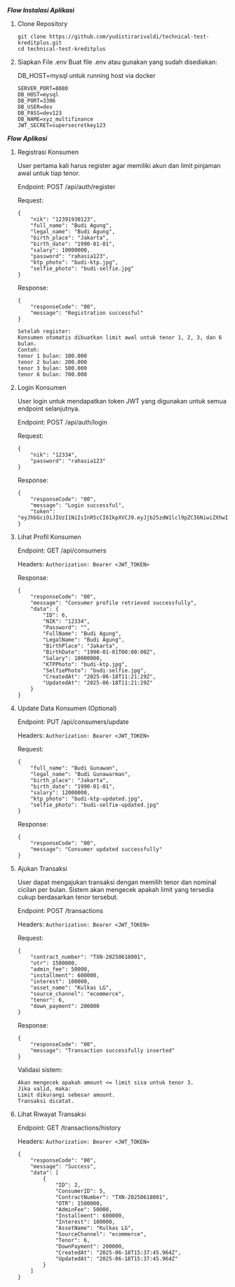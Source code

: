 ***Flow Instalasi Aplikasi***
1. Clone Repository

   ```
   git clone https://github.com/yudistirarivaldi/technical-test-kreditplus.git
   cd technical-test-kreditplus
   ```

2. Siapkan File .env
   Buat file .env atau gunakan yang sudah disediakan:
   
   DB_HOST=mysql untuk running host via docker

   ```
   SERVER_PORT=8080
   DB_HOST=mysql 
   DB_PORT=3306
   DB_USER=dev
   DB_PASS=dev123
   DB_NAME=xyz_multifinance
   JWT_SECRET=supersecretkey123
   ```

***Flow Aplikasi***
1. Registrasi Konsumen
   
   User pertama kali harus register agar memiliki akun dan limit pinjaman awal untuk tiap tenor.

   Endpoint: POST /api/auth/register

   Request:
   ```
   {
       "nik": "12391930123",
       "full_name": "Budi Agung",
       "legal_name": "Budi Agung",
       "birth_place": "Jakarta",
       "birth_date": "1990-01-01",
       "salary": 10000000,
       "password": "rahasia123",
       "ktp_photo": "budi-ktp.jpg",
       "selfie_photo": "budi-selfie.jpg"
   }
   ```
   Response:
   ```
   {
       "responseCode": "00",
       "message": "Registration successful"
   }
   ```
   ```
   Setelah register:
   Konsumen otomatis dibuatkan limit awal untuk tenor 1, 2, 3, dan 6 bulan.
   Contoh:
   tenor 1 bulan: 100.000  
   tenor 2 bulan: 200.000  
   tenor 3 bulan: 500.000  
   tenor 6 bulan: 700.000  
   ```

3. Login Konsumen
   
   User login untuk mendapatkan token JWT yang digunakan untuk semua endpoint selanjutnya.

   Endpoint: POST /api/auth/login
   
   Request: 
   ```
   {
       "nik": "12334",
       "password": "rahasia123"
   }
   ```
   
   Response:
   ```
   {
       "responseCode": "00",
       "message": "Login successful",
       "token": "eyJhbGciOiJIUzI1NiIsInR5cCI6IkpXVCJ9.eyJjb25zdW1lcl9pZCI6NiwiZXhwIjoxNzUwMzMyMTE0fQ.T2kVE3uPL6TK6jQk7TuLSRnyFSg_pnnDBn9JEWDD31U"
   }
   ```

5. Lihat Profil Konsumen
   
   Endpoint: GET /api/consumers

   Headers:
   ```Authorization: Bearer <JWT_TOKEN>```
   
   Response:
   ```
   {
       "responseCode": "00",
       "message": "Consumer profile retrieved successfully",
       "data": {
           "ID": 6,
           "NIK": "12334",
           "Password": "",
           "FullName": "Budi Agung",
           "LegalName": "Budi Agung",
           "BirthPlace": "Jakarta",
           "BirthDate": "1990-01-01T00:00:00Z",
           "Salary": 10000000,
           "KTPPhoto": "budi-ktp.jpg",
           "SelfiePhoto": "budi-selfie.jpg",
           "CreatedAt": "2025-06-18T11:21:29Z",
           "UpdatedAt": "2025-06-18T11:21:29Z"
       }
   }
   ```

7. Update Data Konsumen (Optional)
   
   Endpoint: PUT /api/consumers/update

   Headers:
   ```Authorization: Bearer <JWT_TOKEN>```

   Request:
   ```
   {
       "full_name": "Budi Gunawan",
       "legal_name": "Budi Gunawarman",
       "birth_place": "Jakarta",
       "birth_date": "1990-01-01",
       "salary": 12000000,
       "ktp_photo": "budi-ktp-updated.jpg",
       "selfie_photo": "budi-selfie-updated.jpg"
   }
   ```

   Response:
   ```
   {
       "responseCode": "00",
       "message": "Consumer updated successfully"
   }
   ```
9. Ajukan Transaksi
   
   User dapat mengajukan transaksi dengan memilih tenor dan nominal cicilan per bulan.
   Sistem akan mengecek apakah limit yang tersedia cukup berdasarkan tenor tersebut.

   Endpoint: POST /transactions

   Headers:
   ```Authorization: Bearer <JWT_TOKEN>```

   Request:
   ```
   {
       "contract_number": "TXN-20250618001",
       "otr": 1500000,
       "admin_fee": 50000,
       "installment": 600000,
       "interest": 100000,
       "asset_name": "Kulkas LG",
       "source_channel": "ecommerce",
       "tenor": 6,
       "down_payment": 200000
   }
   ```
   Response:
   ```
   {
       "responseCode": "00",
       "message": "Transaction successfully inserted"
   }
   ```

   Validasi sistem:
   ```
   Akan mengecek apakah amount <= limit sisa untuk tenor 3.
   Jika valid, maka:
   Limit dikurangi sebesar amount.
   Transaksi dicatat.
   ```

6. Lihat Riwayat Transaksi
   
   Endpoint: GET /transactions/history

   Headers:
   ```Authorization: Bearer <JWT_TOKEN>```

   ```
   {
       "responseCode": "00",
       "message": "Success",
       "data": [
           {
               "ID": 2,
               "ConsumerID": 5,
               "ContractNumber": "TXN-20250618001",
               "OTR": 1500000,
               "AdminFee": 50000,
               "Installment": 600000,
               "Interest": 100000,
               "AssetName": "Kulkas LG",
               "SourceChannel": "ecommerce",
               "Tenor": 6,
               "DownPayment": 200000,
               "CreatedAt": "2025-06-18T15:37:45.964Z",
               "UpdatedAt": "2025-06-18T15:37:45.964Z"
           }
       ]
   }
   ```

